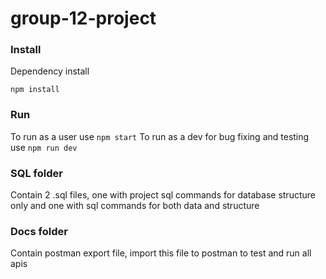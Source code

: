 # group-12-project

### Install
Dependency install
```
npm install
```

### Run
To run as a user use `npm start`
To run as a dev for bug fixing and testing use `npm run dev`

### SQL folder
Contain 2 .sql files, one with project sql commands for database structure only and one with sql commands for both data and structure

### Docs folder
Contain postman export file, import this file to postman to test and run all apis
